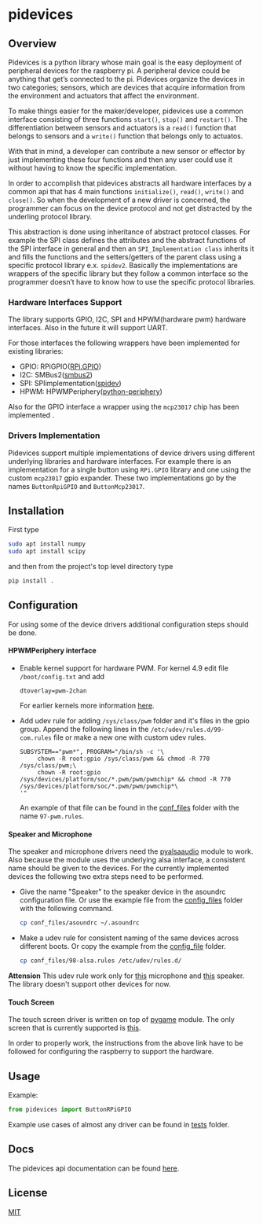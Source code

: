 # pidevices

## Overview

Pidevices is a python library whose main goal is the easy deployment of peripheral devices for the raspberry pi. A peripheral device could be anything that get’s connected to the pi. Pidevices organize the devices in two categories; sensors, which are devices that acquire information from the environment and actuators that affect the environment.

To make things easier for the maker/developer, pidevices use a common interface consisting of three functions `start()`, `stop()` and `restart()`. The differentiation between sensors and actuators is a `read()` function that belongs to sensors and a `write()` function that belongs only to actuatos.

With that in mind, a developer can contribute a new sensor or effector by just implementing these four functions and then any user could use it without having to know the specific implementation.

In order to accomplish that pidevices abstracts all hardware interfaces by a common api that has 4 main functions `initialize()`, `read()`, `write()` and `close()`. So when the development of a new driver is concerned, the programmer can focus on the device protocol and not get distracted by the underling protocol library.

This abstraction is done using inheritance of abstract protocol classes. For example the SPI class defines the attributes and the abstract functions of the SPI interface in general and then an `SPI_Implementation class` inherits it and fills the functions and the setters/getters of the parent class using a specific protocol library e.x. `spidev2`. Basically the implementations are wrappers of the specific library but they follow a common interface so the programmer doesn’t have to know how to use the specific protocol libraries.

### Hardware Interfaces Support

The library supports GPIO, I2C, SPI and HPWM(hardware pwm) hardware interfaces. Also in the future it will support UART.

For those interfaces the following wrappers have been implemented for existing libraries:
- GPIO: RPiGPIO([RPi.GPIO](https://pypi.org/project/RPi.GPIO/))
- I2C: SMBus2([smbus2](https://pypi.org/project/smbus2/))
- SPI: SPIimplementation([spidev](https://pypi.org/project/spidev/))
- HPWM: HPWMPeriphery([python-periphery](https://pypi.org/project/python-periphery/))

Also for the GPIO interface a wrapper using the `mcp23017` chip has been implemented .

### Drivers Implementation

Pidevices support multiple implementations of device drivers using different underlying libraries and hardware interfaces.
For example there is an implementation for a single button using `RPi.GPIO` library and one using the custom `mcp23017` gpio expander. These two implementations go by the names `ButtonRpiGPIO` and `ButtonMcp23017`.

## Installation

First type

```bash
sudo apt install numpy
sudo apt install scipy
```

and then from the project's top level directory type 

```bash
pip install .
```

## Configuration

For using some of the device drivers additional configuration steps should be done.

#### HPWMPeriphery interface

* Enable kernel support for hardware PWM. For kernel 4.9 edit file `/boot/config.txt` and add

    ```
    dtoverlay=pwm-2chan
    ```
   For earlier kernels more information [here](https://jumpnowtek.com/rpi/Using-the-Raspberry-Pi-Hardware-PWM-timers.html).
* Add udev rule for adding `/sys/class/pwm` folder and it's files in the gpio group. Append the following lines in the `/etc/udev/rules.d/99-com.rules` file or make a new one with custom udev rules.
   ```
   SUBSYSTEM=="pwm*", PROGRAM="/bin/sh -c '\
        chown -R root:gpio /sys/class/pwm && chmod -R 770 /sys/class/pwm;\
        chown -R root:gpio /sys/devices/platform/soc/*.pwm/pwm/pwmchip* && chmod -R 770 /sys/devices/platform/soc/*.pwm/pwm/pwmchip*\
   '"
   ```
   An example of that file can be found in the [conf_files](conf_files) folder with the name `97-pwm.rules`.

#### Speaker and Microphone
The speaker and microphone drivers need the [pyalsaaudio](https://pypi.org/project/pyalsaaudio/) module to work.
Also because the module uses the underlying alsa interface, a consistent name should be given to the devices.
For the currently implemented devices the following two extra steps need to be performed.

* Give the name "Speaker" to the speaker device in the asoundrc configuration file. Or use the example file from the 
[config_files](config_files) folder with the following command.
  ```bash
  cp conf_files/asoundrc ~/.asoundrc
  ```
* Make a udev rule for consistent naming of the same devices across different boots. Or copy the example from the [config_file](config_files) folder.
  ```bash
  cp conf_files/98-alsa.rules /etc/udev/rules.d/
  ```
**Attension** This udev rule work only for [this](https://gr.mouser.com/ProductDetail/Adafruit/3367?qs=%2Fha2pyFadugRA3aNmodCvBjn4f6vAekNsFsMZrN8apA6SGrKPmkiozE4dX7pFIV0) microphone and [this](https://www.digikey.com/products/en?keywords=Mini%20External%20USB%20Stereo%20Speaker) speaker. The library doesn't support other devices for now.

#### Touch Screen
The touch screen driver is written on top of [pygame](https://pypi.org/project/pygame/) module. The only screen that is currently supported is [this](https://www.waveshare.com/wiki/4inch_HDMI_LCD_(H)). 

In order to properly work, the instructions from the above link have to be followed for configuring the raspberry to support the hardware.

## Usage
Example:

```python
from pidevices import ButtonRPiGPIO
```
Example use cases of almost any driver can be found in [tests](tests) folder.

## Docs
The pidevices api documentation can be found [here](https://robotics-4-all.github.io/tektrain-robot-sw/).

## License
[MIT](https://choosealicense.com/licenses/mit/)
